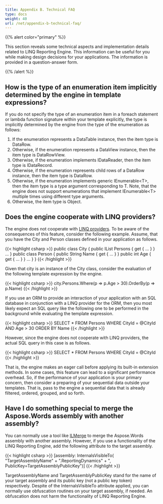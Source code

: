 ```yaml
---
title: Appendix B. Technical FAQ
type: docs
weight: 40
url: /net/appendix-b-technical-faq/
---
```


{{% alert color="primary" %}} 

This section reveals some technical aspects and implementation details related to LINQ Reporting Engine. This information can be useful for you while making design decisions for your applications. The information is provided in a question-answer form.

{{% /alert %}} 

## How is the type of an enumeration item implicitly determined by the engine in template expressions?

If you do not specify the type of an enumeration item in a foreach statement or lambda function signature within your template explicitly, the type is implicitly determined by the engine from the type of the enumeration as follows:

1. If the enumeration represents a DataTable instance, then the item type is DataRow.
1. Otherwise, if the enumeration represents a DataView instance, then the item type is DataRowView.
1. Otherwise, if the enumeration implements IDataReader, then the item type is IDataRecord.
1. Otherwise, if the enumeration represents child rows of a DataRow instance, then the item type is DataRow.
1. Otherwise, if the enumeration implements generic IEnumerable&lt;T&gt;, then the item type is a type argument corresponding to T. Note, that the engine does not support enumerations that implement IEnumerable&lt;T&gt; multiple times using different type arguments.
1. Otherwise, the item type is Object.

## Does the engine cooperate with LINQ providers?

The engine does not cooperate with [LINQ providers](http://msdn.microsoft.com/en-us/library/vstudio/bb882640\(v=vs.110\).aspx). To be aware of the consequences of this feature, consider the following example. Assume, that you have the City and Person classes defined in your application as follows.

{{< highlight csharp >}}
public class City
{
    public IList<Person> Persons { get { ... } }
    ...
}
public class Person
{
    public String Name { get { ... } }
    public int Age { get { ... } }
    ...
    }
}
{{< /highlight >}}

Given that city is an instance of the City class, consider the evaluation of the following template expression by the engine.

{{< highlight csharp >}}
city.Persons.Where(p => p.Age > 30).OrderBy(p => p.Name)
{{< /highlight >}}

If you use an ORM to provide an interaction of your application with an SQL database in conjunction with a LINQ provider for the ORM, then you most likely expect an SQL query like the following one to be performed in the background while evaluating the template expression.

{{< highlight csharp >}}
SELECT *
    FROM Persons
    WHERE CityId = @CityId AND Age > 30
    ORDER BY Name
{{< /highlight >}}

However, since the engine does not cooperate with LINQ providers, the actual SQL query in this case is as follows.

{{< highlight csharp >}}
SELECT *
    FROM Persons
    WHERE CityId = @CityId
{{< /highlight >}}

That is, the engine makes an eager call before applying its built-in extension methods. In some cases, this feature can lead to a significant performance overhead. So, if the performance of your application is your primary concern, then consider a preparing of your sequential data outside your templates. That is, pass to the engine a sequential data that is already filtered, ordered, grouped, and so forth.

## Have I do something special to merge the Aspose.Words assembly with another assembly?

You can normally use a tool like [ILMerge](http://research.microsoft.com/en-us/people/mbarnett/ilmerge.aspx) to merge the Aspose.Words assembly with another assembly. However, if you use a functionality of the LINQ Reporting Engine, add the following attribute to the target assembly.

{{< highlight csharp >}}
[assembly: InternalsVisibleTo(
    "TargetAssemblyName" +
    ".ReportingDynamics" +
    ", PublicKey=TargetAssemblyPublicKey")]
{{< /highlight >}}

TargetAssemblyName and TargetAssemblyPublicKey stand for the name of your target assembly and its public key (not a public key token) respectively. Despite of the InternalsVisibleTo attribute applied, you can normally use obfuscation routines on your target assembly, if needed. An obfuscation does not harm the functionality of LINQ Reporting Engine.
